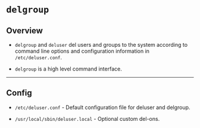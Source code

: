 # `delgroup`

## Overview

* `delgroup` and `deluser` del users and groups to the system according to command line options and configuration information in `/etc/deluser.conf`.

* `delgroup` is a high level command interface.

---

## Config

* `/etc/deluser.conf` - Default configuration file for deluser and delgroup.

* `/usr/local/sbin/deluser.local` - Optional custom del-ons.